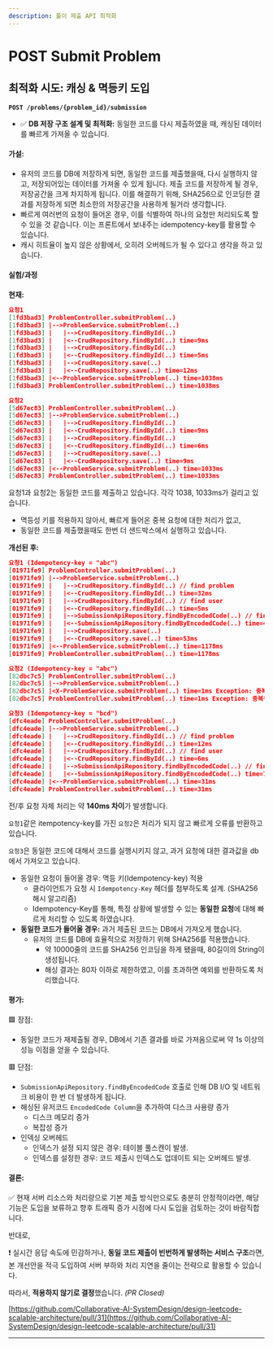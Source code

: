 ```yaml
---
description: 풀이 제출 API 최적화
---
```


# POST Submit Problem

## 최적화 시도: 캐싱 & 멱등키 도입

**`POST /problems/{problem_id}/submission`**

* ✅ **DB 저장 구조 설계 및 최적화:** 동일한 코드를 다시 제출하였을 때, 캐싱된 데이터를 빠르게 가져올 수 있습니다.

#### 가설:

* 유저의 코드를 DB에 저장하게 되면, 동일한 코드를 제출했을때, 다시 실행하지 않고, 저장되어있는 데이터를 가져올 수 있게 됩니다. 제출 코드를 저장하게 될 경우, 저장공간을 크게 차지하게 됩니다. 이를 해결하기 위해, SHA256으로 인코딩한 결과를 저장하게 되면 최소한의 저장공간을 사용하게 될거라 생각합니다.
* 빠르게 여러번의 요청이 들어온 경우, 이를 식별하여 하나의 요청만 처리되도록 할 수 있을 것 같습니다. 이는 프론트에서 보내주는 idempotency-key를 활용할 수 있습니다.
* 캐시 히트율이 높지 않은 상황에서, 오히려 오버헤드가 될 수 있다고 생각을 하고 있습니다.

#### 실험/과정

**현재:**

```json
요청1
[1fd3bad3] ProblemController.submitProblem(..)
[1fd3bad3] |-->ProblemService.submitProblem(..)
[1fd3bad3] |   |-->CrudRepository.findById(..)
[1fd3bad3] |   |<--CrudRepository.findById(..) time=9ms
[1fd3bad3] |   |-->CrudRepository.findById(..)
[1fd3bad3] |   |<--CrudRepository.findById(..) time=5ms
[1fd3bad3] |   |-->CrudRepository.save(..)
[1fd3bad3] |   |<--CrudRepository.save(..) time=12ms
[1fd3bad3] |<--ProblemService.submitProblem(..) time=1038ms
[1fd3bad3] ProblemController.submitProblem(..) time=1038ms

요청2
[5d67ec83] ProblemController.submitProblem(..)
[5d67ec83] |-->ProblemService.submitProblem(..)
[5d67ec83] |   |-->CrudRepository.findById(..)
[5d67ec83] |   |<--CrudRepository.findById(..) time=9ms
[5d67ec83] |   |-->CrudRepository.findById(..)
[5d67ec83] |   |<--CrudRepository.findById(..) time=6ms
[5d67ec83] |   |-->CrudRepository.save(..)
[5d67ec83] |   |<--CrudRepository.save(..) time=9ms
[5d67ec83] |<--ProblemService.submitProblem(..) time=1033ms
[5d67ec83] ProblemController.submitProblem(..) time=1033ms
```

요청1과 요청2는 동일한 코드를 제출하고 있습니다. 각각 1038, 1033ms가 걸리고 있습니다.

* 멱등성 키를 적용하지 않아서, 빠르게 들어온 중복 요청에 대한 처리가 없고,
* 동일한 코드를 제출했을때도 한번 더 샌드박스에서 실행하고 있습니다.

**개선된 후:**

```json
요청1 (Idempotency-key = "abc")
[01971fe9] ProblemController.submitProblem(..)
[01971fe9] |-->ProblemService.submitProblem(..)
[01971fe9] |   |-->CrudRepository.findById(..) // find problem
[01971fe9] |   |<--CrudRepository.findById(..) time=32ms
[01971fe9] |   |-->CrudRepository.findById(..) // find user
[01971fe9] |   |<--CrudRepository.findById(..) time=5ms
[01971fe9] |   |-->SubmissionApiRepository.findByEncodedCode(..) // find submission
[01971fe9] |   |<--SubmissionApiRepository.findByEncodedCode(..) time=40ms
[01971fe9] |   |-->CrudRepository.save(..)
[01971fe9] |   |<--CrudRepository.save(..) time=53ms
[01971fe9] |<--ProblemService.submitProblem(..) time=1178ms
[01971fe9] ProblemController.submitProblem(..) time=1178ms

요청2 (Idempotency-key = "abc")
[82dbc7c5] ProblemController.submitProblem(..)
[82dbc7c5] |-->ProblemService.submitProblem(..)
[82dbc7c5] |<X-ProblemService.submitProblem(..) time=1ms Exception: 중복된 요청입니다.
[82dbc7c5] ProblemController.submitProblem(..) time=1ms Exception: 중복된 요청입니다.

요청3 (Idempotency-key = "bcd")
[dfc4eade] ProblemController.submitProblem(..)
[dfc4eade] |-->ProblemService.submitProblem(..)
[dfc4eade] |   |-->CrudRepository.findById(..) // find problem
[dfc4eade] |   |<--CrudRepository.findById(..) time=12ms
[dfc4eade] |   |-->CrudRepository.findById(..) // find user
[dfc4eade] |   |<--CrudRepository.findById(..) time=6ms
[dfc4eade] |   |-->SubmissionApiRepository.findByEncodedCode(..) // find submission
[dfc4eade] |   |<--SubmissionApiRepository.findByEncodedCode(..) time=7ms
[dfc4eade] |<--ProblemService.submitProblem(..) time=31ms
[dfc4eade] ProblemController.submitProblem(..) time=31ms

```

전/후 요청 자체 처리는 약 **140ms 차이**가 발생합니다.

`요청1`같은 itempotency-key를 가진 `요청2`은 처리가 되지 않고 빠르게 오류를 반환하고 있습니다.

`요청3`은 동일한 코드에 대해서 코드를 실행시키지 않고, 과거 요청에 대한 결과값을 db에서 가져오고 있습니다.

* 동일한 요청이 들어올 경우: 멱등 키(Idempotency-key) 적용
  * 클라이언트가 요청 시 `Idempotency-Key` 헤더를 첨부하도록 설계. (SHA256 해시 알고리즘)
  * Idempotency-Key를 통해, 특정 상황에 발생할 수 있는 **동일한 요청**에 대해 빠르게 처리할 수 있도록 하였습니다.
* **동일한 코드가 들어올 경우:** 과거 제출된 코드는 DB에서 가져오게 했습니다.
  * 유저의 코드를 DB에 효율적으로 저장하기 위해 SHA256를 적용했습니다.
    * 약 10000줄의 코드를 SHA256 인코딩을 하게 됐을때, 80길이의 String이 생성됩니다.
    * 해싱 결과는 80자 이하로 제한하였고, 이를 초과하면 예외를 반환하도록 처리했습니다.

#### 평가:

🟩 장점:

* 동일한 코드가 재제출될 경우, DB에서 기존 결과를 바로 가져옴으로써 약 1s 이상의 성능 이점을 얻을 수 있습니다.

🟥 단점:

* `SubmissionApiRepository.findByEncodedCode` 호출로 인해 DB I/O 및 네트워크 비용이 한 번 더 발생하게 됩니다.
* 해싱된 유저코드 `EncodedCode Column`을 추가하여 디스크 사용량 증가
  * 디스크 메모리 증가
  * 복잡성 증가
* 인덱싱 오버헤드
  * 인덱스가 설정 되지 않은 경우: 테이블 풀스캔이 발생.
  * 인덱스를 설정한 경우: 코드 제출시 인덱스도 업데이트 되는 오버헤드 발생.

#### 결론:

✅ 현재 서버 리소스와 처리량으로 기본 제출 방식만으로도 충분히 안정적이라면, 해당 기능은 도입을 보류하고 향후 트래픽 증가 시점에 다시 도입을 검토하는 것이 바람직합니다.

반대로,

❗ 실시간 응답 속도에 민감하거나, **동일 코드 제출이 빈번하게 발생하는 서비스 구조**라면, 본 개선안을 적극 도입하여 서버 부하와 처리 지연을 줄이는 전략으로 활용할 수 있습니다.

따라서, **적용하지 않기로 결정**했습니다. _(PR Closed)_

[https://github.com/Collaborative-AI-SystemDesign/design-leetcode-scalable-architecture/pull/31](https://github.com/Collaborative-AI-SystemDesign/design-leetcode-scalable-architecture/pull/31)

***
